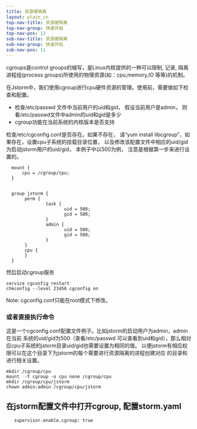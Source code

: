 ```yaml
---
title: 资源硬隔离
layout: plain_cn
top-nav-title: 资源硬隔离
top-nav-group: 快速开始
top-nav-pos: 11
sub-nav-title: 资源硬隔离
sub-nav-group: 快速开始
sub-nav-pos: 11
---
```

cgroups是control groups的缩写，是Linux内核提供的一种可以限制, 记录, 隔离进程组(process groups)所使用的物理资源(如：cpu,memory,IO 等等)的机制。

在Jstorm中，我们使用cgroup进行cpu硬件资源的管理。使用前，需要做如下检查和配置。

*  检查/etc/passwd 文件中当前用户的uid和gid， 假设当前用户是admin， 则看/etc/passwd文件中admin的uid和gid是多少
* cgroup功能在当前系统的内核版本是否支持

检查/etc/cgconfig.conf是否存在。如果不存在， 请“yum install libcgroup”，如果存在，设置cpu子系统的挂载目录位置，
以及修改该配置文件中相应的uid/gid为启动jstorm用户的uid/gid， 本例子中以500为例， 注意是根据第一步来进行设置的。
  
```
  mount {    
      cpu = /cgroup/cpu;
  }
  

  group jstorm {
       perm {
               task {
                      uid = 500;
                      gid = 500;
               }
               admin {
                      uid = 500;
                      gid = 500;
               }
       }
       cpu {
       }
  }
```

然后启动cgroup服务

```
service cgconfig restart
chkconfig --level 23456 cgconfig on
```

  Note: cgconfig.conf只能在root模式下修改。

### 或者直接执行命令

这是一个cgconfig.conf配置文件例子。比如jstorm的启动用户为admin，admin在当前
  系统的uid/gid为500（查看/etc/passwd 可以查看到uid和gid），那么相对应cpu子系统的jstorm目录uid/gid也需要设置为相同的值。
  以便jstorm有相应权限可以在这个目录下为jstorm的每个需要进行资源隔离的进程创建对应
  的目录和进行相关设置。

```
mkdir /cgroup/cpu
mount  -t cgroup -o cpu none /cgroup/cpu
mkdir /cgroup/cpu/jstorm
chown admin:admin /cgroup/cpu/jstorm
```


## 在jstorm配置文件中打开cgroup, 配置storm.yaml

```
   supervisor.enable.cgroup: true
```